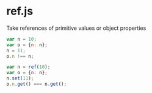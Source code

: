 ref.js
======

Take references of primitive values or object properties

```javascript
var n = 10;
var o = {n: n};
n = 11;
o.n !== n;

var n = ref(10);
var o = {n: n};
n.set(11);
o.n.get() === n.get();
```
